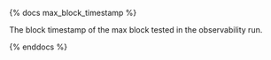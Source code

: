 {% docs max_block_timestamp %}

The block timestamp of the max block tested in the observability run.

{% enddocs %}
